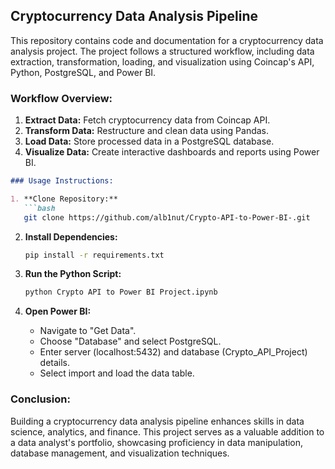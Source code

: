 ## Cryptocurrency Data Analysis Pipeline
This repository contains code and documentation for a cryptocurrency data analysis project. The project follows a structured workflow, including data extraction, transformation, loading, and visualization using Coincap's API, Python, PostgreSQL, and Power BI.


### Workflow Overview:

1. **Extract Data:** Fetch cryptocurrency data from Coincap API.
2. **Transform Data:** Restructure and clean data using Pandas.
3. **Load Data:** Store processed data in a PostgreSQL database.
4. **Visualize Data:** Create interactive dashboards and reports using Power BI.
   
```markdown
### Usage Instructions:

1. **Clone Repository:**
   ```bash
   git clone https://github.com/alb1nut/Crypto-API-to-Power-BI-.git
   ```

2. **Install Dependencies:**
   ```bash
   pip install -r requirements.txt
   ```

3. **Run the Python Script:**
   ```bash
   python Crypto API to Power BI Project.ipynb
   ```

4. **Open Power BI:**
   - Navigate to "Get Data".
   - Choose "Database" and select PostgreSQL.
   - Enter server (localhost:5432) and database (Crypto_API_Project) details.
   - Select import and load the data table.

### Conclusion:

Building a cryptocurrency data analysis pipeline enhances skills in data science, analytics, and finance. This project serves as a valuable addition to a data analyst's portfolio, showcasing proficiency in data manipulation, database management, and visualization techniques.
```

